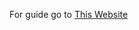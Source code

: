For guide go to [This Website]([https://huz4f.online/projects/](https://huz4f.online/articles/blockchain/)https://huz4f.online/articles/blockchain/)
